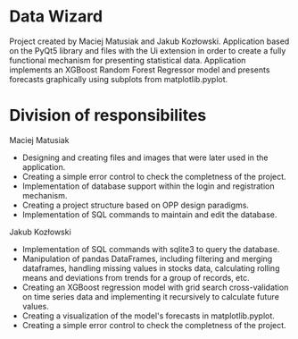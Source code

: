 # Data Wizard

Project created by Maciej Matusiak and Jakub Kozłowski. Application based on the PyQt5 library and files with the Ui extension in order to create a fully functional mechanism for presenting statistical data. Application implements an XGBoost Random Forest Regressor model and presents forecasts graphically using subplots from matplotlib.pyplot.

# Division of responsibilites

Maciej Matusiak

- Designing and creating files and images that were later used in the application.
- Creating a simple error control to check the completness of the project.
- Implementation of database support within the login and registration mechanism.
- Creating a project structure based on OPP design paradigms.
- Implementation of SQL commands to maintain and edit the database.

Jakub Kozłowski

- Implementation of SQL commands with sqlite3 to query the database.
- Manipulation of pandas DataFrames, including filtering and merging dataframes, handling missing values in stocks data, calculating rolling means and deviations from trends for a group of records, etc.
- Creating an XGBoost regression model with grid search cross-validation on time series data and implementing it recursively to calculate future values.
- Creating a visualization of the model's forecasts in matplotlib.pyplot.
- Creating a simple error control to check the completness of the project.
